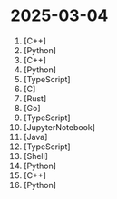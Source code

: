 # 2025-03-04

1. [](https://github.comundefined "An unofficial PC port of the Xbox 360 version of Sonic Unleashed created through the process of static recompilation.") [C++]
2. [](https://github.comundefined "An AI Hedge Fund Team") [Python]
3. [](https://github.comundefined "Truly independent web browser") [C++]
4. [](https://github.comundefined "OCRmyPDF adds an OCR text layer to scanned PDF files, allowing them to be searched") [Python]
5. [](https://github.comundefined "High performance self-hosted photo and video management solution.") [TypeScript]
6. [](https://github.comundefined "High performance UI layout library in C.") [C]
7. [](https://github.comundefined "🤱🏻 Turn any webpage into a desktop app with Rust. 🤱🏻 利用 Rust 轻松构建轻量级多端桌面应用") [Rust]
8. [](https://github.comundefined "Terraform enables you to safely and predictably create, change, and improve infrastructure. It is a source-available tool that codifies APIs into declarative configuration files that can be shared amongst team members, treated as code, edited, reviewed, and versioned.") [Go]
9. [](https://github.comundefined "Next-gen browser and mobile automation test framework for Node.js") [TypeScript]
10. [](https://github.comundefined "Python - 100天从新手到大师") [JupyterNotebook]
11. [](https://github.comundefined "World's most powerful open data catalog for building a high-performance, geo-distributed and federated metadata lake.") [Java]
12. [](https://github.comundefined "Open source API development ecosystem - https://hoppscotch.io (open-source alternative to Postman, Insomnia)") [TypeScript]
13. [](https://github.comundefined "A pure Unix shell script implementing ACME client protocol") [Shell]
14. [](https://github.comundefined "✨ 易上手的多平台 LLM 聊天机器人及开发框架 ✨ 平台支持 QQ、QQ频道、Telegram、微信、企微、飞书 | OpenAI、DeepSeek、Gemini、硅基流动、月之暗面、Ollama、OneAPI、Dify 等。附带 WebUI。") [Python]
15. [](https://github.comundefined "All of source code of version 10 or later of Floorp Browser, the most Advanced and Fastest Firefox derivative 🦊") [C++]
16. [](https://github.comundefined "GPT-4o and Claude-3.7-Sonnet APIs for coding.") [Python]
